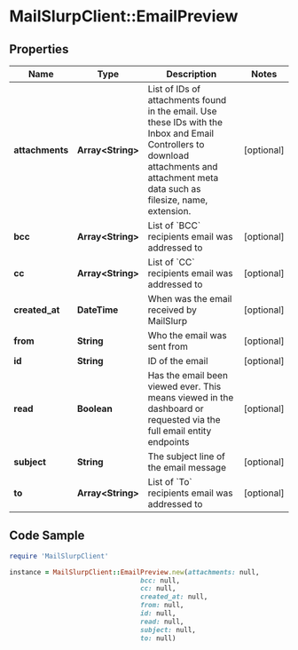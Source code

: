 # MailSlurpClient::EmailPreview

## Properties

Name | Type | Description | Notes
------------ | ------------- | ------------- | -------------
**attachments** | **Array&lt;String&gt;** | List of IDs of attachments found in the email. Use these IDs with the Inbox and Email Controllers to download attachments and attachment meta data such as filesize, name, extension. | [optional] 
**bcc** | **Array&lt;String&gt;** | List of &#x60;BCC&#x60; recipients email was addressed to | [optional] 
**cc** | **Array&lt;String&gt;** | List of &#x60;CC&#x60; recipients email was addressed to | [optional] 
**created_at** | **DateTime** | When was the email received by MailSlurp | [optional] 
**from** | **String** | Who the email was sent from | [optional] 
**id** | **String** | ID of the email | [optional] 
**read** | **Boolean** | Has the email been viewed ever. This means viewed in the dashboard or requested via the full email entity endpoints | [optional] 
**subject** | **String** | The subject line of the email message | [optional] 
**to** | **Array&lt;String&gt;** | List of &#x60;To&#x60; recipients email was addressed to | [optional] 

## Code Sample

```ruby
require 'MailSlurpClient'

instance = MailSlurpClient::EmailPreview.new(attachments: null,
                                 bcc: null,
                                 cc: null,
                                 created_at: null,
                                 from: null,
                                 id: null,
                                 read: null,
                                 subject: null,
                                 to: null)
```


